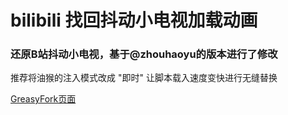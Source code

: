 # bilibili 找回抖动小电视加载动画

### 还原B站抖动小电视，基于@zhouhaoyu的版本进行了修改

推荐将油猴的注入模式改成 "即时" 让脚本载入速度变快进行无缝替换

[GreasyFork页面](https://greasyfork.org/zh-CN/scripts/411520-bilibili-%E6%89%BE%E5%9B%9E%E6%8A%96%E5%8A%A8%E5%B0%8F%E7%94%B5%E8%A7%86)
